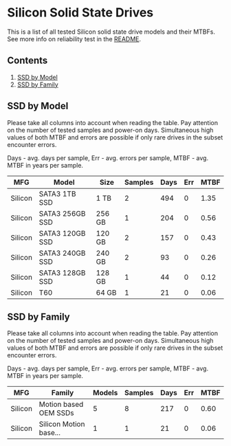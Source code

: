 Silicon Solid State Drives
==========================

This is a list of all tested Silicon solid state drive models and their MTBFs. See
more info on reliability test in the [README](https://github.com/linuxhw/SMART).

Contents
--------

1. [ SSD by Model  ](#ssd-by-model)
2. [ SSD by Family ](#ssd-by-family)

SSD by Model
------------

Please take all columns into account when reading the table. Pay attention on the
number of tested samples and power-on days. Simultaneous high values of both MTBF
and errors are possible if only rare drives in the subset encounter errors.

Days - avg. days per sample,
Err  - avg. errors per sample,
MTBF - avg. MTBF in years per sample.

| MFG       | Model              | Size   | Samples | Days  | Err   | MTBF |
|-----------|--------------------|--------|---------|-------|-------|------|
| Silicon   | SATA3 1TB SSD      | 1 TB   | 2       | 494   | 0     | 1.35   |
| Silicon   | SATA3 256GB SSD    | 256 GB | 1       | 204   | 0     | 0.56   |
| Silicon   | SATA3 120GB SSD    | 120 GB | 2       | 157   | 0     | 0.43   |
| Silicon   | SATA3 240GB SSD    | 240 GB | 2       | 93    | 0     | 0.26   |
| Silicon   | SATA3 128GB SSD    | 128 GB | 1       | 44    | 0     | 0.12   |
| Silicon   | T60                | 64 GB  | 1       | 21    | 0     | 0.06   |

SSD by Family
-------------

Please take all columns into account when reading the table. Pay attention on the
number of tested samples and power-on days. Simultaneous high values of both MTBF
and errors are possible if only rare drives in the subset encounter errors.

Days - avg. days per sample,
Err  - avg. errors per sample,
MTBF - avg. MTBF in years per sample.

| MFG       | Family                 | Models | Samples | Days  | Err   | MTBF |
|-----------|------------------------|--------|---------|-------|-------|------|
| Silicon   | Motion based OEM SSDs  | 5      | 8       | 217   | 0     | 0.60   |
| Silicon   | Silicon Motion base... | 1      | 1       | 21    | 0     | 0.06   |
